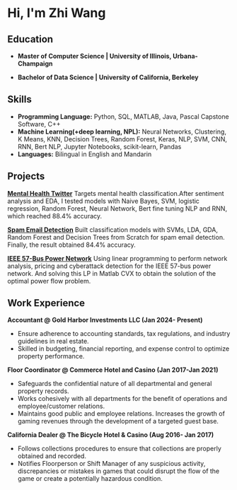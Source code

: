 # Hi, I'm Zhi Wang

## Education
- **Master of Computer Science  |   University of Illinois, Urbana-Champaign**
  
- **Bachelor of Data Science   |   University of California, Berkeley**


## Skills
- **Programming Language:** Python, SQL, MATLAB, Java, Pascal Capstone Software, C++
- **Machine Learning(+deep learning, NPL):** Neural Networks, Clustering, K Means, KNN, Decision Trees, Random Forest, Keras, NLP, SVM, CNN, RNN, Bert NLP, Jupyter Notebooks, scikit-learn, Pandas
- **Languages:** Bilingual in English and Mandarin


## Projects
**[Mental Health Twitter](https://github.com/ZhiWangDS/Mental-Health-Twitter)**
Targets mental health classification.After sentiment analysis and EDA, I tested models with Naive Bayes, SVM, logistic regression, Random Forest, Neural Network, Bert fine tuning NLP and RNN, which reached 88.4% accuracy.

**[Spam Email Detection](https://github.com/ZhiWangDS/Spam-Email-Detection)**
Built classification models with SVMs, LDA, GDA, Random Forest and Decision Trees from Scratch for spam email detection. Finally, the result obtained 84.4% accuracy.

**[IEEE 57-Bus Power Network](https://github.com/ZhiWangDS/IEEE-57-Bus-Power-Network)**
Using linear programming to perform network analysis, pricing and cyberattack detection for the IEEE 57-bus power network. And solving this LP in Matlab CVX to obtain the solution of the optimal power flow problem.
  



## Work Experience 
**Accountant @ Gold Harbor Investments LLC (Jan 2024- Present)**
- Ensure adherence to accounting standards, tax regulations, and industry guidelines in real estate.
- Skilled in budgeting, financial reporting, and expense control to optimize property performance.


**Floor Coordinator @ Commerce Hotel and Casino (Jan 2017-Jan 2021)**
- Safeguards the confidential nature of all departmental and general property records.
- Works cohesively with all departments for the benefit of operations and employee/customer relations.
- Maintains good public and employee relations. Increases the growth of gaming revenues through the development of a targeted guest base.

**California Dealer @ The Bicycle Hotel & Casino (Aug 2016- Jan 2017)**
- Follows collections procedures to ensure that collections are properly obtained and recorded.
- Notifies Floorperson or Shift Manager of any suspicious activity, discrepancies or mistakes in games that could disrupt the flow of the game or create a potentially hazardous condition.

